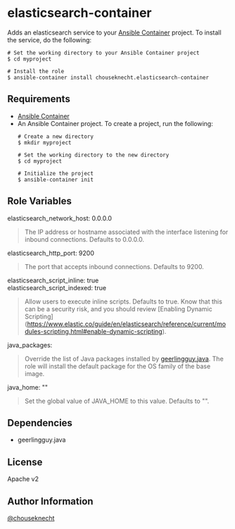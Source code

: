 # elasticsearch-container   

Adds an elasticsearch service to your [Ansible Container](https://github.com/ansible/ansible-container) project. To install the service, do the following:

```
# Set the working directory to your Ansible Container project
$ cd myproject

# Install the role
$ ansible-container install chouseknecht.elasticsearch-container
```


## Requirements

- [Ansible Container](https://github.com/ansible/ansible-container)
- An Ansible Container project. To create a project, run the following:
   ```
   # Create a new directory
   $ mkdir myproject
   
   # Set the working directory to the new directory
   $ cd myproject

   # Initialize the project
   $ ansible-container init
   ```

## Role Variables

elasticsearch_network_host: 0.0.0.0 
> The IP address or hostname associated with the interface listening for inbound connections. Defaults to 0.0.0.0. 

elasticsearch_http_port: 9200
> The port that accepts inbound connections. Defaults to 9200.

elasticsearch_script_inline: true <br />
elasticsearch_script_indexed: true
> Allow users to execute inline scripts. Defaults to true. Know that this can be a security risk, and you should review [Enabling Dynamic Scripting]
(https://www.elastic.co/guide/en/elasticsearch/reference/current/modules-scripting.html#enable-dynamic-scripting).

java_packages:
> Override the list of Java packages installed by [geerlingguy.java](https://galaxy.ansible.com/geerlingguy/java). The role will 
install the default package for the OS family of the base image.

java_home: ""
> Set the global value of JAVA_HOME to this value. Defaults to "". 

## Dependencies

- geerlingguy.java


## License

Apache v2

## Author Information

[@chouseknecht](https://github.com/chouseknecht)
